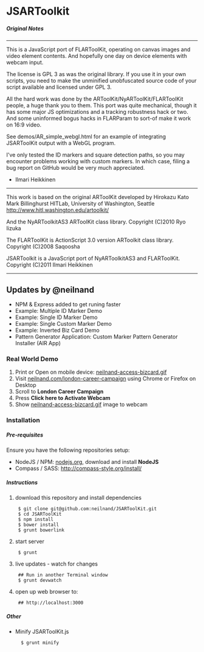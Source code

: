 # JSARToolkit

##### Original Notes

--------------------------------------------------------------------------------

This is a JavaScript port of FLARToolKit, operating on canvas images and
video element contents. And hopefully one day on device elements with webcam
input.

The license is GPL 3 as was the original library. If you use it in your own scripts, you need to make the unminified unobfuscated source code of your script available and licensed under GPL 3.

All the hard work was done by the ARToolKit/NyARToolKit/FLARToolKit people,
a huge thank you to them. This port was quite mechanical, though it has some
major JS optimizations and a tracking robustness hack or two. And some
uninformed bogus hacks in FLARParam to sort-of make it work on 16:9 video.

See demos/AR_simple_webgl.html for an example of integrating JSARToolKit
output with a WebGL program.

I've only tested the ID markers and square detection paths, so you may
encounter problems working with custom markers. In which case, filing a bug
report on GitHub would be very much appreciated.


- Ilmari Heikkinen

--------------------------------------------------------------------------------
This work is based on the original ARToolKit developed by
  Hirokazu Kato
  Mark Billinghurst
  HITLab, University of Washington, Seattle
http://www.hitl.washington.edu/artoolkit/

And the NyARToolkitAS3 ARToolKit class library.
  Copyright (C)2010 Ryo Iizuka

The FLARToolKit is ActionScript 3.0 version ARToolkit class library.
   Copyright (C)2008 Saqoosha

JSARToolkit is a JavaScript port of NyARToolkitAS3 and FLARToolKit.
  Copyright (C)2011 Ilmari Heikkinen

--------------------------------------------------------------------------------

## Updates by @neilnand

- NPM & Express added to get runing faster
- Example: Multiple ID Marker Demo
- Example: Single ID Marker Demo
- Example: Single Custom Marker Demo
- Example: Inverted Biz Card Demo
- Pattern Generator Application: Custom Marker Pattern Generator Installer (AIR App)

### Real World Demo

1. Print or Open on mobile device: [neilnand-access-bizcard.gif](https://neilnand.com/assets/neilnand-access-bizcard.gif)
2. Visit [neilnand.com/london-career-campaign](https://neilnand.com/london-career-campaign) using Chrome or Firefox on Desktop
3. Scroll to **London Career Campaign**
4. Press **Click here to Activate Webcam**
5. Show [neilnand-access-bizcard.gif](https://neilnand.com/assets/neilnand-access-bizcard.gif) image to webcam

### Installation

##### Pre-requisites
Ensure you have the following repositories setup:

- NodeJS / NPM: [nodejs.org](http://nodejs.org/), download and install **NodeJS**
- Compass / SASS: <http://compass-style.org/install/>

##### Instructions

1. download this repository and install dependencies

        $ git clone git@github.com:neilnand/JSARToolKit.git
        $ cd JSARToolKit
        $ npm install
        $ bower install
        $ grunt bowerlink

2. start server

        $ grunt

3. live updates - watch for changes

        ## Run in another Terminal window
        $ grunt devwatch

4. open up web browser to:

        ## http://localhost:3000

##### Other

- Minify JSARToolKit.js

        $ grunt minify

